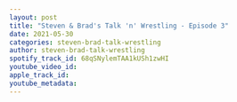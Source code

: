 ```yaml
---
layout: post
title: "Steven & Brad's Talk 'n' Wrestling - Episode 3"
date: 2021-05-30
categories: steven-brad-talk-wrestling
author: steven-brad-talk-wrestling
spotify_track_id: 68qSNylemTAA1kUSh1zwHI
youtube_video_id: 
apple_track_id: 
youtube_metadata: 
---
```

